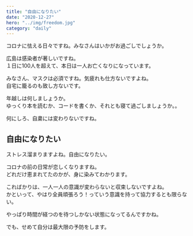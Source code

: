 ```yaml
---
title: "自由になりたい"
date: "2020-12-27"
hero: "../img/freedom.jpg"
category: "daily"
---
```


コロナに怯える日々ですね。みなさんはいかがお過ごしでしょうか。

広島は感染者が著しいですね。  
１日に100人を超えて、本日は一人お亡くなりになっています。

みなさん、マスクは必須ですね。気疲れも仕方ないですよね。  
自宅に籠るのも致し方ないです。

年越しは何しましょうか。  
ゆっくり本を読むか、コードを書くか、それとも寝て過ごしましょうか。。

何にしろ、自粛には変わりないですね。

## 自由になりたい
ストレス溜まりますよね。自由になりたい。

コロナの前の日常が恋しくなりますね。  
どれだけ恵まれてたのかが、身に染みてわかります。

こればかりは、一人一人の意識が変わらないと収束しないですよね。  
かといって、やはり全員頑張ろう！っていう意識を持って協力するとも限らない。

やっぱり時間が経つのを待つしかない状態になってるんですかね。

でも、せめて自分は最大限の予防をします。
